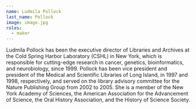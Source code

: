 ```yaml
---
name: Ludmila Pollock
last_name: Pollock
image: image.jpg
roles:
  - maker
---
```

Ludmila Pollock has been the executive director of Libraries and Archives at the Cold Spring Harbor Laboratory (CSHL) in New York, which is responsible for cutting-edge research in cancer, genetics, bioinformatics, and neurobiology, since 1999. Pollock has been vice president and president of the Medical and Scientific Libraries of Long Island, in 1997 and 1998, respectively, and served on the library advisory committee for the Nature Publishing Group from 2002 to 2005. She is a member of the New York Academy of Sciences, the American Association for the Advancement of Science, the Oral History Association, and the History of Science Society.
